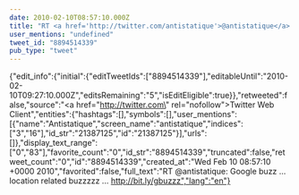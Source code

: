```yaml
---
date: 2010-02-10T08:57:10.000Z
title: "RT <a href='http://twitter.com/antistatique'>@antistatique</a>: Google buzz ... location related buzzzzz ... http://bit.ly/gbuzzz″"
user_mentions: "undefined"
tweet_id: "8894514339"
pub_type: "tweet"
---
```

{"edit_info":{"initial":{"editTweetIds":["8894514339"],"editableUntil":"2010-02-10T09:27:10.000Z","editsRemaining":"5","isEditEligible":true}},"retweeted":false,"source":"<a href=\"http://twitter.com\" rel=\"nofollow\">Twitter Web Client</a>","entities":{"hashtags":[],"symbols":[],"user_mentions":[{"name":"Antistatique","screen_name":"antistatique","indices":["3","16"],"id_str":"21387125","id":"21387125"}],"urls":[]},"display_text_range":["0","83"],"favorite_count":"0","id_str":"8894514339","truncated":false,"retweet_count":"0","id":"8894514339","created_at":"Wed Feb 10 08:57:10 +0000 2010","favorited":false,"full_text":"RT @antistatique: Google buzz ... location related buzzzzz ... http://bit.ly/gbuzzz","lang":"en"}
